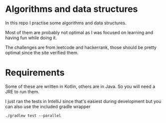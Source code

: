# Algorithms and data structures

In this repo I practise some algorithms and data structures. 

Most of them are probably not optimal as I was focused on learning and having fun while doing it.

The challenges are from leetcode and hackerrank, those should be pretty optimal since the site verified them.

# Requirements

Some of these are written in Kotlin, others are in Java. So you will need a JRE to run them. 

I just ran the tests in IntelliJ since that's easiest during development but you can also use the included gradle wrapper
```
./gradlew test --parallel
```
